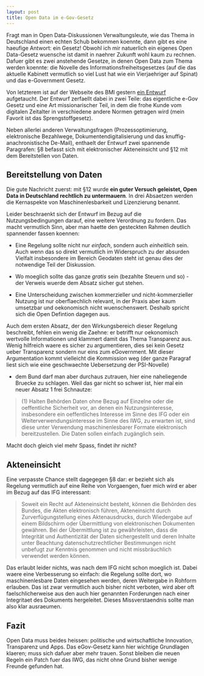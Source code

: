 ```yaml
---
layout: post
title: Open Data im e-Gov-Gesetz
---
```


Fragt man in Open Data-Diskussionen Verwaltungsleute, wie das Thema in Deutschland
einen echten Schub bekommen koennte, dann gibt es eine haeufige Antwort: 
ein Gesetz! Obwohl ich mir natuerlich ein eigenes Open Data-Gesetz wuensche ist 
damit in naehrer Zukunft wohl kaum zu rechnen. Dafuer gibt es zwei anstehende 
Gesetze, in denen Open Data zum Thema werden koennte: die Novelle des 
Informationsfreiheitsgesetzes (auf die das aktuelle Kabinett vermutlich so viel 
Lust hat wie ein Vierjaehriger auf Spinat) und das e-Government Gesetz. 

Von letzterem ist auf der Webseite des BMI gestern [ein Entwurf](http://www.bmi.bund.de/SharedDocs/Downloads/DE/Gesetzestexte/Entwuerfe/Entwurf_EGov.pdf) aufgetaucht.
Der Entwurf zerfaellt dabei in zwei Teile: das eigentliche e-Gov Gesetz und eine
Art missionarischer Teil, in dem die frohe Kunde vom digitalen Zeitalter in 
verschiedene andere Normen getragen wird (mein Favorit ist das Sprengstoffgesetz).

Neben allerlei anderen Verwaltungsfragen (Prozessoptimierung, elektronische Bezahlwege,
Dokumentendigitalisierung und das knuffig-anachronistische De-Mail), enthaelt der 
Entwurf zwei spannende Paragrafen: §8 befasst sich mit elektronischer 
Akteneinsicht und §12 mit dem Bereitstellen von Daten. 

Bereitstellung von Daten
------------------------

Die gute Nachricht zuerst: mit §12 wurde **ein guter Versuch geleistet, Open Data 
in Deutschland rechtlich zu untermauern**. In drei Absaetzen werden die Kernaspekte
von Maschinenlesbarkeit und Lizenzierung benannt. 

Leider beschraenkt sich der Entwurf im Bezug auf die Nutzungsbedingungen darauf, 
eine weitere Verordnung zu fordern. Das macht vermutlich Sinn, aber man haette 
den gesteckten Rahmen deutlich spannender fassen koennen:

* Eine Regelung sollte nicht nur *einfach*, sondern auch *einheitlich* sein. Auch
  wenn das so direkt vermutlich im Widerspruch zu der absurden Vielfalt
  insbesondere im Bereich Geodaten steht ist genau dies der notwendige Teil der 
  Diskussion.

* Wo moeglich sollte das ganze *gratis* sein (bezahlte Steuern und so) - der 
  Verweis wuerde dem Absatz sicher gut stehen.

* Eine Unterscheidung zwischen kommerzieller und nicht-kommerzieller Nutzung ist
  nur oberflaechlich relevant, in der Praxis aber kaum umsetzbar und oekonomisch 
  nicht wuenschenswert. Deshalb spricht sich die Open Defintion dagegen aus.

Auch dem ersten Absatz, der den Wirkungsbereich dieser Regelung beschreibt, fehlen 
ein wenig die Zaehne: er betrifft nur oekonomisch wertvolle Informationen und 
klammert damit das Thema Transparenz aus. Wenig hilfreich waere es sicher zu
argumentieren, dies sei kein Gesetz ueber Transparenz sondern nur eins zum 
eGovernment. Mit dieser Argumentation kommt vielleicht die Kommission weg 
(der ganze Paragraf liest sich wie eine geschwaechte Uebersetzung der PSI-Novelle)
- dem Bund darf man aber durchaus zutrauen, hier eine naheliegende Bruecke zu
schlagen. Weil das gar nicht so schwer ist, hier mal ein neuer Absatz 1 frei
Schnautze:

> (1) Halten Behörden Daten ohne Bezug auf Einzelne oder die oeffentliche 
> Sicherheit vor, an denen ein Nutzungsinteresse, insbesondere ein oeffentliches 
> Interesse im Sinne des IFG oder ein 
> Weiterverwendungsinteresse im Sinne des IWG, 
> zu erwarten ist, sind diese unter Verwendung maschinenlesbarer Formate 
> elektronisch bereitzustellen. Die Daten sollen einfach zugänglich sein.

Macht doch gleich viel mehr Spass, findet ihr nicht?

Akteneinsicht
-------------

Eine verpasste Chance stellt dagegegen §8 dar: er bezieht sich als Regelung 
vermutlich auf eine Reihe von Vorgaengen, fuer mich wird er aber im Bezug 
auf das IFG interessant:

> Soweit ein Recht auf Akteneinsicht besteht, können die Behörden des Bundes, die 
> Akten elektronisch führen, Akteneinsicht durch Zurverfügungstellung eines 
> Aktenausdrucks, durch Wiedergabe auf einem Bildschirm oder Übermittlung von
> elektronischen Dokumenten gewähren. Bei der Übermittlung ist zu gewährleisten,
> dass die Integrität und Authentizität der Daten sichergestellt und deren Inhalte
> unter Beachtung datenschutzrechtlicher Bestimmungen nicht unbefugt zur Kenntnis
> genommen und nicht missbräuchlich verwendet werden können. 

Das erlaubt leider nichts, was nach dem IFG nicht schon moeglich ist. Dabei waere 
eine Verbesserung so einfach: die Regelung sollte dort, wo maschinenlesbare Daten
eingesehen werden, deren Weitergabe in Rohform erlauben. Das ist zwar vermutlich 
auch bisher nicht verboten, wird aber oft faelschlicherweise aus den auch hier 
genannten Forderungen nach einer Integritaet des Dokuments hergeleitet. Dieses 
Missverstaendnis sollte man also klar ausraeumen. 

Fazit
-----

Open Data muss beides heissen: politische und wirtschaftliche Innovation, 
Transparenz und Apps. Das eGov-Gesetz kann hier wichtige Grundlagen klaeren; muss 
sich dafuer aber mehr trauen. Sonst bleiben die neuen Regeln ein Patch fuer das 
IWG, das nicht ohne Grund bisher wenige Freunde gefunden hat. 

